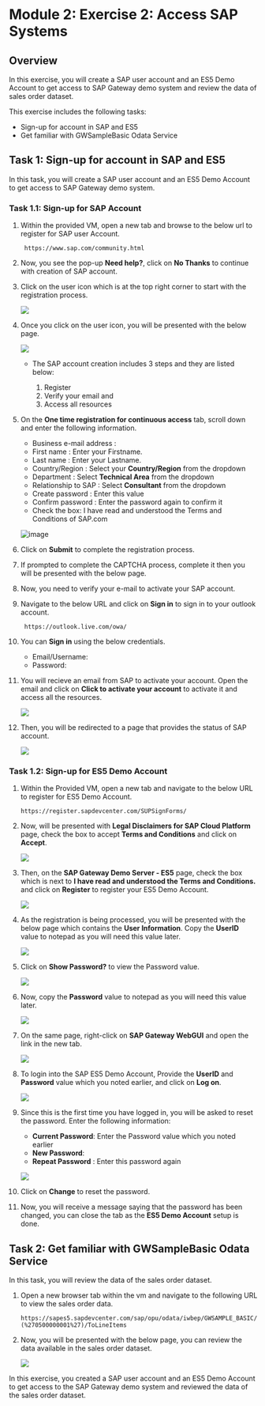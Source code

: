 # Module 2: Exercise 2: Access SAP Systems

## Overview

In this exercise, you will create a SAP user account and an ES5 Demo Account to get access to SAP Gateway demo system and review the data of sales order dataset.

This exercise includes the following tasks:

* Sign-up for account in SAP and ES5
* Get familiar with GWSampleBasic Odata Service

## Task 1: Sign-up for account in SAP and ES5

In this task, you will create a SAP user account and an ES5 Demo Account to get access to SAP Gateway demo system.

### Task 1.1: Sign-up for SAP Account

1. Within the provided VM, open a new tab and browse to the below url to register for SAP user Account.

   ```
    https://www.sap.com/community.html
   ```
1. Now, you see the pop-up **Need help?**, click on **No Thanks** to continue with creation of SAP account.

1. Click on the user icon which is at the top right corner to start with the registration process. 

   ![](https://github.com/CloudLabsAI-Azure/AIW-SAP-on-Azure/blob/main/media/M2-Ex2-sapaccount-1.png?raw=true)
   
1. Once you click on the user icon, you will be presented with the below page.

   ![](https://github.com/CloudLabsAI-Azure/AIW-SAP-on-Azure/blob/main/media/M2-Ex2-sapaccountoverview.png?raw=true)
   
   - The SAP account creation includes 3 steps and they are listed below:

      1. Register
      2. Verify your email and
      3. Access all resources

1. On the **One time registration for continuous access** tab, scroll down and enter the following information.
 
    - Business e-mail address : <inject key="AzureAdUserEmail"></inject>
    - First name : Enter your Firstname. 
    - Last name : Enter your Lastname. 
    - Country/Region : Select your **Country/Region** from the dropdown
    - Department : Select **Technical Area** from the dropdown
    - Relationship to SAP : Select **Consultant** from the dropdown
    - Create password : Enter this value <inject key="AzureAdUserPassword"></inject>
    - Confirm password : Enter the password again to confirm it
    - Check the box: I have read and understood the Terms and Conditions of SAP.com

   ![image](https://github.com/CloudLabsAI-Azure/AIW-SAP-on-Azure/blob/main/media/M2-Ex2-sapaccount-2.png?raw=true)

1. Click on **Submit** to complete the registration process.

1. If prompted to complete the CAPTCHA process, complete it then you will be presented with the below page.

1. Now, you need to verify your e-mail to activate your SAP account.
 
1. Navigate to the below URL and click on **Sign in** to sign in to your outlook account.

   ```
    https://outlook.live.com/owa/
   ```
    
1. You can **Sign in** using the below credentials.

   * Email/Username: <inject key="AzureAdUserEmail"></inject>
   * Password: <inject key="AzureAdUserPassword"></inject>

1. You will recieve an email from SAP to activate your account. Open the email and click on **Click to activate your account** to activate it and access all the resources.

   ![](https://github.com/CloudLabsAI-Azure/AIW-SAP-on-Azure/blob/main/media/M2-Ex2-sapaccount-3.png?raw=true)

1. Then, you will be redirected to a page that provides the status of SAP account.

   ![](https://github.com/CloudLabsAI-Azure/AIW-SAP-on-Azure/blob/main/media/M2-Ex2-sapaccount-4.png?raw=true)

### Task 1.2: Sign-up for ES5 Demo Account

1. Within the Provided VM, open a new tab and navigate to the below URL to register for ES5 Demo Account. 

   ```
   https://register.sapdevcenter.com/SUPSignForms/
   ```
   
1. Now, will be presented with **Legal Disclaimers for SAP Cloud Platform** page, check the box to accept **Terms and Conditions** and click on **Accept**.

   ![](https://github.com/CloudLabsAI-Azure/AIW-SAP-on-Azure/blob/main/media/M2-Ex2-sapaccount-5.png?raw=true)

1. Then, on the **SAP Gateway Demo Server - ES5** page, check the box which is next to **I have read and understood the Terms and Conditions.** and click on **Register** to register your ES5 Demo Account.

   ![](https://github.com/CloudLabsAI-Azure/AIW-SAP-on-Azure/blob/main/media/M2-Ex2-sapaccount-6.png?raw=true)

1. As the registration is being processed, you will be presented with the below page which contains the **User Information**. Copy the **UserID** value to notepad as you will need this value later.

   ![](https://github.com/CloudLabsAI-Azure/AIW-SAP-on-Azure/blob/main/media/M2-Ex2-sapaccountuserid.png?raw=true)
 
1. Click on **Show Password?** to view the Password value.

   ![](https://github.com/CloudLabsAI-Azure/AIW-SAP-on-Azure/blob/main/media/M2-Ex2-sapaccountuserpswrd.png?raw=true)
   
1. Now, copy the **Password** value to notepad as you will need this value later.

   ![](https://github.com/CloudLabsAI-Azure/AIW-SAP-on-Azure/blob/main/media/M2-Ex2-sapaccount-7.png?raw=true)

1. On the same page, right-click on **SAP Gateway WebGUI** and open the link in the new tab. 

   ![](https://github.com/CloudLabsAI-Azure/AIW-SAP-on-Azure/blob/main/media/M2-Ex2-sapaccount-8.png?raw=true)

1. To login into the SAP ES5 Demo Account, Provide the **UserID** and **Password** value which you noted earlier, and click on **Log on**.

   ![](https://github.com/CloudLabsAI-Azure/AIW-SAP-on-Azure/blob/main/media/M2-Ex2-sapaccount-9.png?raw=true)

1. Since this is the first time you have logged in, you will be asked to reset the password. Enter the following information:

   - **Current Password**: Enter the Password value which you noted earlier 
   - **New Password**: <inject key="AzureAdUserPassword"></inject>
   - **Repeat Password** : Enter this password again <inject key="AzureAdUserPassword"></inject>

   ![](https://github.com/CloudLabsAI-Azure/AIW-SAP-on-Azure/blob/main/media/M2-Ex2-sapaccount-10.png?raw=true)
 
1. Click on **Change** to reset the password.

1. Now, you will receive a message saying that the password has been changed, you can close the tab as the **ES5 Demo Account** setup is done.

## Task 2: Get familiar with GWSampleBasic Odata Service

In this task, you will review the data of the sales order dataset.

1. Open a new browser tab within the vm and navigate to the following URL to view the sales order data.

    ```
    https://sapes5.sapdevcenter.com/sap/opu/odata/iwbep/GWSAMPLE_BASIC/SalesOrderSet?(%270500000001%27)/ToLineItems
    ```
    
1. Now, you will be presented with the below page, you can review the data available in the sales order dataset.

   ![](https://github.com/CloudLabsAI-Azure/AIW-SAP-on-Azure/blob/main/media/M2-Ex2-salesorderdata.png?raw=true)
   
In this exercise, you created a SAP user account and an ES5 Demo Account to get access to the SAP Gateway demo system and reviewed the data of the sales order dataset.

